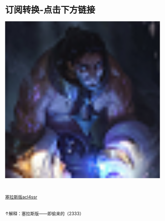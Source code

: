 # 订阅转换-点击下方链接
<img src="./Sylas.png" width="512" height="512"/>
<br>
<br>
<br>

[塞拉斯版acl4ssr](https://histion.github.io/)
<br>
<br>
<br>
↑解释：塞拉斯版——即偷来的（2333）
